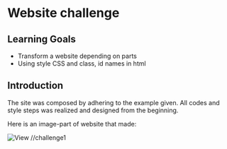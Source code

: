 # Website challenge

## Learning Goals

- Transform a website depending on parts
- Using style CSS and class, id names in html

## Introduction

The site was composed by adhering to the example given. All codes and style steps was realized and designed from the beginning.

Here is an image-part of website that made:

![View](https://github.com/mhmtnl/websitte-exercise/assets/111579346/24d226a6-a627-423a-b1fc-c82b3aa01177)
//challenge1
